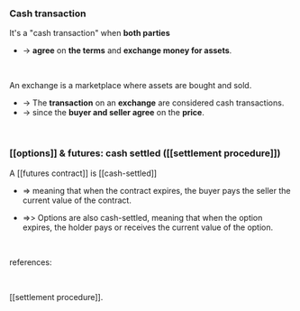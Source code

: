### Cash transaction 

It's a "cash transaction" when **both parties** 
* -> **agree** on **the terms** and **exchange money for assets**. 
 
<br>

An exchange is a marketplace where assets are bought and sold.  
* -> The **transaction** on an **exchange** are considered cash transactions.  
* -> since the **buyer and seller agree** on the **price**.

<br>

### [[options]] & futures: cash settled ([[settlement procedure]])

A [[futures contract]] is [[cash-settled]]
* => meaning that when the contract expires, the buyer pays the seller the current value of the contract.

* =>> Options are also cash-settled, meaning that when the option expires, the holder pays or receives the current value of the option.
<br>

references: 

<br>

[[settlement procedure]].
